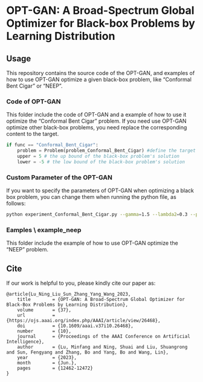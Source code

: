 # OPT-GAN: A Broad-Spectrum Global Optimizer for Black-box Problems by Learning Distribution

## Usage

This repository contains the source code of the OPT-GAN, and examples of how to use OPT-GAN optimize a given black-box problem, like “Conformal Bent Cigar” or “NEEP”.

### Code of OPT-GAN

This folder include the code of OPT-GAN and a example of how to use it optimize the “Conformal Bent Cigar” problem. If you need use OPT-GAN optimize other black-box problems, you need replace the corresponding content to the target.
``` python
if func == "Conformal_Bent_Cigar":
    problem = Problem(problem_Conformal_Bent_Cigar) #define the target black-box problem
    upper = 5 # the up bound of the black-box problem's solution
    lower = -5 # the low bound of the black-box problem's solution
```

### Custom Parameter of the OPT-GAN
If you want to specify the parameters of OPT-GAN when optimizing a black box problem, you can change them when running the python file, as follows:
```bash
python experiment_Conformal_Bent_Cigar.py --gamma=1.5 --lambda2=0.3 --pop=30 --optset=150 --func_dim=2 --func_ins=0 --func_id=Conformal_Bent_Cigar --func_alg=OPT-GAN --maxfes=50000
```

### Eamples \ example_neep
This folder include the example of how to use OPT-GAN optimize the “NEEP” problem.


## Cite
If our work is helpful to you, please kindly cite our paper as:
```
@article{Lu_Ning_Liu_Sun_Zhang_Yang_Wang_2023,
    title        = {OPT-GAN: A Broad-Spectrum Global Optimizer for Black-Box Problems by Learning Distribution},
    volume       = {37},
    url          = {https://ojs.aaai.org/index.php/AAAI/article/view/26468},
    doi          = {10.1609/aaai.v37i10.26468},
    number       = {10},
    journal      = {Proceedings of the AAAI Conference on Artificial Intelligence},
    author       = {Lu, Minfang and Ning, Shuai and Liu, Shuangrong and Sun, Fengyang and Zhang, Bo and Yang, Bo and Wang, Lin},
    year         = {2023},
    month        = {Jun.},
    pages        = {12462-12472}
}
```
